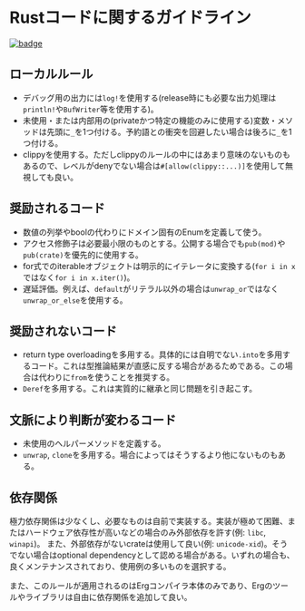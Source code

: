 # Rustコードに関するガイドライン

[![badge](https://img.shields.io/endpoint.svg?url=https%3A%2F%2Fgezf7g7pd5.execute-api.ap-northeast-1.amazonaws.com%2Fdefault%2Fsource_up_to_date%3Fowner%3Derg-lang%26repos%3Derg%26ref%3Dmain%26path%3Ddoc/EN/dev_guide/rust_code_guideline.md%26commit_hash%3Dc1f43472c254e4c22f936b0f9157fc2ee3189697)](https://gezf7g7pd5.execute-api.ap-northeast-1.amazonaws.com/default/source_up_to_date?owner=erg-lang&repos=erg&ref=main&path=doc/EN/dev_guide/rust_code_guideline.md&commit_hash=c1f43472c254e4c22f936b0f9157fc2ee3189697)

## ローカルルール

* デバッグ用の出力には`log!`を使用する(release時にも必要な出力処理は`println!`や`BufWriter`等を使用する)。
* 未使用・または内部用の(privateかつ特定の機能のみに使用する)変数・メソッドは先頭に`_`を1つ付ける。予約語との衝突を回避したい場合は後ろに`_`を1つ付ける。
* clippyを使用する。ただしclippyのルールの中にはあまり意味のないものもあるので、レベルがdenyでない場合は`#[allow(clippy::...)]`を使用して無視しても良い。

## 奨励されるコード

* 数値の列挙やboolの代わりにドメイン固有のEnumを定義して使う。
* アクセス修飾子は必要最小限のものとする。公開する場合でも`pub(mod)`や`pub(crate)`を優先的に使用する。
* for式でのiterableオブジェクトは明示的にイテレータに変換する(`for i in x`ではなく`for i in x.iter()`)。
* 遅延評価。例えば、`default`がリテラル以外の場合は`unwrap_or`ではなく`unwrap_or_else`を使用する。

## 奨励されないコード

* return type overloadingを多用する。具体的には自明でない`.into`を多用するコード。これは型推論結果が直感に反する場合があるためである。この場合は代わりに`from`を使うことを推奨する。
* `Deref`を多用する。これは実質的に継承と同じ問題を引き起こす。

## 文脈により判断が変わるコード

* 未使用のヘルパーメソッドを定義する。
* `unwrap`, `clone`を多用する。場合によってはそうするより他にないものもある。

## 依存関係

極力依存関係は少なくし、必要なものは自前で実装する。実装が極めて困難、またはハードウェア依存性が高いなどの場合のみ外部依存を許す(例: `libc`, `winapi`)。
また、外部依存がないcrateは使用して良い(例: `unicode-xid`)。そうでない場合はoptional dependencyとして認める場合がある。いずれの場合も、良くメンテナンスされており、使用例の多いものを選択する。

また、このルールが適用されるのはErgコンパイラ本体のみであり、Ergのツールやライブラリは自由に依存関係を追加して良い。
